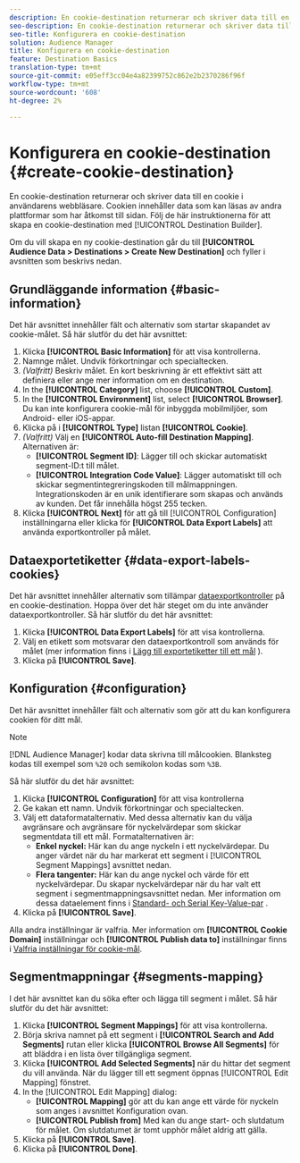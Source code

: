 ```yaml
---
description: En cookie-destination returnerar och skriver data till en cookie i användarens webbläsare. Cookien innehåller data som kan läsas av andra plattformar som har åtkomst till sidan. Följ de här instruktionerna för att skapa en cookie-destination med [!UICONTROL Destination Builder].
seo-description: En cookie-destination returnerar och skriver data till en cookie i användarens webbläsare. Cookien innehåller data som kan läsas av andra plattformar som har åtkomst till sidan. Följ de här instruktionerna för att skapa en cookie-destination med [!UICONTROL Destination Builder].
seo-title: Konfigurera en cookie-destination
solution: Audience Manager
title: Konfigurera en cookie-destination
feature: Destination Basics
translation-type: tm+mt
source-git-commit: e05eff3cc04e4a82399752c862e2b2370286f96f
workflow-type: tm+mt
source-wordcount: '608'
ht-degree: 2%

---
```



# Konfigurera en cookie-destination {#create-cookie-destination}

En cookie-destination returnerar och skriver data till en cookie i användarens webbläsare. Cookien innehåller data som kan läsas av andra plattformar som har åtkomst till sidan. Följ de här instruktionerna för att skapa en cookie-destination med [!UICONTROL Destination Builder].

<!-- create-cookie-destination.xml -->

Om du vill skapa en ny cookie-destination går du till **[!UICONTROL Audience Data > Destinations > Create New Destination]** och fyller i avsnitten som beskrivs nedan.

## Grundläggande information {#basic-information}

Det här avsnittet innehåller fält och alternativ som startar skapandet av cookie-målet. Så här slutför du det här avsnittet:

1. Klicka **[!UICONTROL Basic Information]** för att visa kontrollerna.
2. Namnge målet. Undvik förkortningar och specialtecken.
3. *(Valfritt)* Beskriv målet. En kort beskrivning är ett effektivt sätt att definiera eller ange mer information om en destination.
4. In the **[!UICONTROL Category]** list, choose **[!UICONTROL Custom]**.
5. In the **[!UICONTROL Environment]** list, select **[!UICONTROL Browser]**. Du kan inte konfigurera cookie-mål för inbyggda mobilmiljöer, som Android- eller iOS-appar.
6. Klicka på i **[!UICONTROL Type]** listan **[!UICONTROL Cookie]**.
7. *(Valfritt)* Välj en **[!UICONTROL Auto-fill Destination Mapping]**. Alternativen är:
   * **[!UICONTROL Segment ID]**: Lägger till och skickar automatiskt segment-ID:t till målet.
   * **[!UICONTROL Integration Code Value]**: Lägger automatiskt till och skickar segmentintegreringskoden till målmappningen. Integrationskoden är en unik identifierare som skapas och används av kunden. Det får innehålla högst 255 tecken.
8. Klicka **[!UICONTROL Next]** för att gå till [!UICONTROL Configuration] inställningarna eller klicka för **[!UICONTROL Data Export Labels]** att använda exportkontroller på målet.

## Dataexportetiketter {#data-export-labels-cookies}

Det här avsnittet innehåller alternativ som tillämpar [dataexportkontroller](../../features/data-export-controls.md) på en cookie-destination. Hoppa över det här steget om du inte använder dataexportkontroller. Så här slutför du det här avsnittet:

1. Klicka **[!UICONTROL Data Export Labels]** för att visa kontrollerna.
2. Välj en etikett som motsvarar den dataexportkontroll som används för målet (mer information finns i [Lägg till exportetiketter till ett mål](/help/using/features/destinations/add-data-export-labels.md) ).
3. Klicka på **[!UICONTROL Save]**.

## Konfiguration {#configuration}

Det här avsnittet innehåller fält och alternativ som gör att du kan konfigurera cookien för ditt mål.

>[!NOTE]
>
>[!DNL Audience Manager] kodar data skrivna till målcookien. Blanksteg kodas till exempel som `%20` och semikolon kodas som `%3B`.

Så här slutför du det här avsnittet:

1. Klicka **[!UICONTROL Configuration]** för att visa kontrollerna
1. Ge kakan ett namn. Undvik förkortningar och specialtecken.
1. Välj ett dataformatalternativ. Med dessa alternativ kan du välja avgränsare och avgränsare för nyckelvärdepar som skickar segmentdata till ett mål. Formatalternativen är:
   * **Enkel nyckel:** Här kan du ange nyckeln i ett nyckelvärdepar. Du anger värdet när du har markerat ett segment i [!UICONTROL Segment Mappings] avsnittet nedan.
   * **Flera tangenter:** Här kan du ange nyckel och värde för ett nyckelvärdepar. Du skapar nyckelvärdepar när du har valt ett segment i segmentmappningsavsnittet nedan.
Mer information om dessa dataelement finns i [Standard- och Serial Key-Value-par](../../features/destinations/key-value-pairs.md) .
1. Klicka på **[!UICONTROL Save]**.

Alla andra inställningar är valfria. Mer information om **[!UICONTROL Cookie Domain]** inställningar och **[!UICONTROL Publish data to]** inställningar finns i [Valfria inställningar för cookie-mål](/help/using/features/destinations/cookie-destination-options.md).

## Segmentmappningar {#segments-mapping}

I det här avsnittet kan du söka efter och lägga till segment i målet. Så här slutför du det här avsnittet:

1. Klicka **[!UICONTROL Segment Mappings]** för att visa kontrollerna.
1. Börja skriva namnet på ett segment i **[!UICONTROL Search and Add Segments]** rutan eller klicka **[!UICONTROL Browse All Segments]** för att bläddra i en lista över tillgängliga segment.
1. Klicka **[!UICONTROL Add Selected Segments]** när du hittar det segment du vill använda. När du lägger till ett segment öppnas [!UICONTROL Edit Mapping] fönstret.
1. In the [!UICONTROL Edit Mapping] dialog:
   * **[!UICONTROL Mapping]** gör att du kan ange ett värde för nyckeln som anges i avsnittet Konfiguration ovan.
   * **[!UICONTROL Publish from]** Med kan du ange start- och slutdatum för målet. Om slutdatumet är tomt upphör målet aldrig att gälla.
1. Klicka på **[!UICONTROL Save]**.
1. Klicka på **[!UICONTROL Done]**.